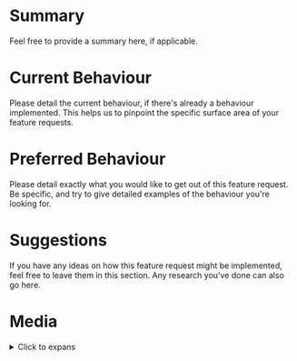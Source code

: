 <!--
Hello, and thanks for submitting a feature request! To help us address this issue
quickly, please take the time to fill out this issue template to the best of
your ability, and please provide as much information as possible!

When you're done, feel free to remove these comments if you like. All
of the following sections are optional - remove any that don't apply.

Additionally, please remember that GitHub issues are not the place to disclose
a security issue. Instead, please contact a member of our admin team directly
on Discord, or send a private message to the ModMail bot there.
-->

# Summary

Feel free to provide a summary here, if applicable.

# Current Behaviour

Please detail the current behaviour, if there's already a behaviour implemented.
This helps us to pinpoint the specific surface area of your feature requests.

# Preferred Behaviour

Please detail exactly what you would like to get out of this feature request. Be
specific, and try to give detailed examples of the behaviour you're looking for.

# Suggestions

If you have any ideas on how this feature request might be implemented, feel free
to leave them in this section. Any research you've done can also go here.

# Media

<details>
    <summary>Click to expans</summary>

    If you have any screenshots, videos, or other relevant media, please insert it here - at
    the bottom of the issue. We also prefer that you place all media within this `details`
    object, for the sake of ease of navigation.
</details>
